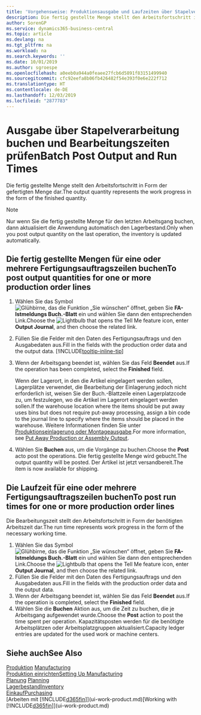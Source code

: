 ```yaml
---
title: 'Vorgehensweise: Produktionsausgabe und Laufzeiten über Stapelverarbeitung buchen| Microsoft Docs'
description: Die fertig gestellte Menge stellt den Arbeitsfortschritt in Form der gefertigten Menge dar.
author: SorenGP
ms.service: dynamics365-business-central
ms.topic: article
ms.devlang: na
ms.tgt_pltfrm: na
ms.workload: na
ms.search.keywords: ''
ms.date: 10/01/2019
ms.author: sgroespe
ms.openlocfilehash: a0eeb0a944a0feaee27fcb6d5891f83151499940
ms.sourcegitcommit: cfc92eefa8b06fb426482f54e393f0e6e222f712
ms.translationtype: HT
ms.contentlocale: de-DE
ms.lasthandoff: 12/03/2019
ms.locfileid: "2877783"
---
```

# <a name="batch-post-output-and-run-times"></a><span data-ttu-id="d4758-103">Ausgabe über Stapelverarbeitung buchen und Bearbeitungszeiten prüfen</span><span class="sxs-lookup"><span data-stu-id="d4758-103">Batch Post Output and Run Times</span></span>
<span data-ttu-id="d4758-104">Die fertig gestellte Menge stellt den Arbeitsfortschritt in Form der gefertigten Menge dar.</span><span class="sxs-lookup"><span data-stu-id="d4758-104">The output quantity represents the work progress in the form of the finished quantity.</span></span>  

> [!NOTE]
> <span data-ttu-id="d4758-105">Nur wenn Sie die fertig gestellte Menge für den letzten Arbeitsgang buchen, dann aktualisiert die Anwendung automatisch den Lagerbestand.</span><span class="sxs-lookup"><span data-stu-id="d4758-105">Only when you post output quantity on the last operation, the inventory is updated automatically.</span></span>  

## <a name="to-post-output-quantities-for-one-or-more-production-order-lines"></a><span data-ttu-id="d4758-106">Die fertig gestellte Mengen für eine oder mehrere Fertigungsauftragszeilen buchen</span><span class="sxs-lookup"><span data-stu-id="d4758-106">To post output quantities for one or more production order lines</span></span>
1. <span data-ttu-id="d4758-107">Wählen Sie das Symbol ![Glühbirne, das die Funktion „Sie wünschen“ öffnet](media/ui-search/search_small.png "Was möchten Sie tun?"), geben Sie **FA-Istmeldungs Buch.-Blatt** ein und wählen Sie dann den entsprechenden Link.</span><span class="sxs-lookup"><span data-stu-id="d4758-107">Choose the ![Lightbulb that opens the Tell Me feature](media/ui-search/search_small.png "Tell me what you want to do") icon, enter **Output Journal**, and then choose the related link.</span></span>  
2. <span data-ttu-id="d4758-108">Füllen Sie die Felder mit den Daten des Fertigungsauftrags und den Ausgabedaten aus.</span><span class="sxs-lookup"><span data-stu-id="d4758-108">Fill in the fields with the production order data and the output data.</span></span> [!INCLUDE[tooltip-inline-tip](includes/tooltip-inline-tip_md.md)]
3. <span data-ttu-id="d4758-109">Wenn der Arbeitsgang beendet ist, wählen Sie das Feld **Beendet** aus.</span><span class="sxs-lookup"><span data-stu-id="d4758-109">If the operation has been completed, select the **Finished** field.</span></span>  

    <span data-ttu-id="d4758-110">Wenn der Lagerort, in den die Artikel eingelagert werden sollen, Lagerplätze verwendet, die Bearbeitung der Einlagerung jedoch nicht erforderlich ist, weisen Sie der Buch.-Blattzeile einen Lagerplatzcode zu, um festzulegen, wo die Artikel im Lagerort eingelagert werden sollen.</span><span class="sxs-lookup"><span data-stu-id="d4758-110">If the warehouse location where the items should be put away uses bins but does not require put-away processing,  assign a bin code to the journal line to specify where the items should be placed in the warehouse.</span></span> <span data-ttu-id="d4758-111">Weitere Informationen finden Sie unter [Produktionseinlagerung oder Montageausgabe](warehouse-how-to-put-away-production-output.md).</span><span class="sxs-lookup"><span data-stu-id="d4758-111">For more information, see [Put Away Production or Assembly Output](warehouse-how-to-put-away-production-output.md).</span></span>  

4. <span data-ttu-id="d4758-112">Wählen Sie **Buchen** aus, um die Vorgänge zu buchen.</span><span class="sxs-lookup"><span data-stu-id="d4758-112">Choose the **Post** acto post the operations.</span></span> <span data-ttu-id="d4758-113">Die fertig gestellte Menge wird gebucht.</span><span class="sxs-lookup"><span data-stu-id="d4758-113">The output quantity will be posted.</span></span> <span data-ttu-id="d4758-114">Der Artikel ist jetzt versandbereit.</span><span class="sxs-lookup"><span data-stu-id="d4758-114">The item is now available for shipping.</span></span>  

## <a name="to-post-run-times-for-one-or-more-production-order-lines"></a><span data-ttu-id="d4758-115">Die Laufzeit für eine oder mehrere Fertigungsauftragszeilen buchen</span><span class="sxs-lookup"><span data-stu-id="d4758-115">To post run times for one or more production order lines</span></span>
<span data-ttu-id="d4758-116">Die Bearbeitungszeit stellt den Arbeitsfortschritt in Form der benötigten Arbeitszeit dar.</span><span class="sxs-lookup"><span data-stu-id="d4758-116">The run time represents work progress in the form of the necessary working time.</span></span>    

1.  <span data-ttu-id="d4758-117">Wählen Sie das Symbol ![Glühbirne, das die Funktion „Sie wünschen“ öffnet](media/ui-search/search_small.png "Was möchten Sie tun?"), geben Sie **FA-Istmeldungs Buch.-Blatt** ein und wählen Sie dann den entsprechenden Link.</span><span class="sxs-lookup"><span data-stu-id="d4758-117">Choose the ![Lightbulb that opens the Tell Me feature](media/ui-search/search_small.png "Tell me what you want to do") icon, enter **Output Journal**, and then choose the related link.</span></span>  
2. <span data-ttu-id="d4758-118">Füllen Sie die Felder mit den Daten des Fertigungsauftrags und den Ausgabedaten aus.</span><span class="sxs-lookup"><span data-stu-id="d4758-118">Fill in the fields with the production order data and the output data.</span></span>  
3.  <span data-ttu-id="d4758-119">Wenn der Arbeitsgang beendet ist, wählen Sie das Feld **Beendet** aus.</span><span class="sxs-lookup"><span data-stu-id="d4758-119">If the operation is completed, select the **Finished** field.</span></span>  
4. <span data-ttu-id="d4758-120">Wählen Sie die **Buchen** Aktion aus, um die Zeit zu buchen, die je Arbeitsgang aufgewendet wurde.</span><span class="sxs-lookup"><span data-stu-id="d4758-120">Choose the **Post** action to post the time spent per operation.</span></span> <span data-ttu-id="d4758-121">Kapazitätsposten werden für die benötigte Arbeitsplätzen oder Arbeitsplatzgruppen aktualisiert.</span><span class="sxs-lookup"><span data-stu-id="d4758-121">Capacity ledger entries are updated for the used work or machine centers.</span></span>

## <a name="see-also"></a><span data-ttu-id="d4758-122">Siehe auch</span><span class="sxs-lookup"><span data-stu-id="d4758-122">See Also</span></span>  
<span data-ttu-id="d4758-123">[Produktion](production-manage-manufacturing.md)  </span><span class="sxs-lookup"><span data-stu-id="d4758-123">[Manufacturing](production-manage-manufacturing.md)  </span></span>  
[<span data-ttu-id="d4758-124">Produktion einrichten</span><span class="sxs-lookup"><span data-stu-id="d4758-124">Setting Up Manufacturing</span></span>](production-configure-production-processes.md)  
<span data-ttu-id="d4758-125">[Planung](production-planning.md)    </span><span class="sxs-lookup"><span data-stu-id="d4758-125">[Planning](production-planning.md)    </span></span>  
[<span data-ttu-id="d4758-126">Lagerbestand</span><span class="sxs-lookup"><span data-stu-id="d4758-126">Inventory</span></span>](inventory-manage-inventory.md)  
[<span data-ttu-id="d4758-127">Einkauf</span><span class="sxs-lookup"><span data-stu-id="d4758-127">Purchasing</span></span>](purchasing-manage-purchasing.md)  
<span data-ttu-id="d4758-128">[Arbeiten mit [!INCLUDE[d365fin](includes/d365fin_md.md)]](ui-work-product.md)</span><span class="sxs-lookup"><span data-stu-id="d4758-128">[Working with [!INCLUDE[d365fin](includes/d365fin_md.md)]](ui-work-product.md)</span></span>

